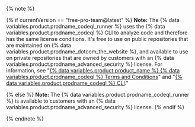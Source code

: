 {% note %}

{% if currentVersion == "free-pro-team@latest" %}
**Note:** The {% data variables.product.prodname_codeql_runner %} uses the {% data variables.product.prodname_codeql %} CLI to analyze code and therefore has the same license conditions. It's free to use on public repositories that are maintained on {% data variables.product.prodname_dotcom_the_website %}, and available to use on private repositories that are owned by customers with an {% data variables.product.prodname_advanced_security %} license. For information, see "[{% data variables.product.product_name %} {% data variables.product.prodname_codeql %} Terms and Conditions](https://securitylab.github.com/tools/codeql/license)" and "[{% data variables.product.prodname_codeql %} CLI](https://help.semmle.com/codeql/codeql-cli.html)."

{% else %}
**Note:** The {% data variables.product.prodname_codeql_runner %} is available to customers with an {% data variables.product.prodname_advanced_security %} license.
{% endif %}

{% endnote %}
